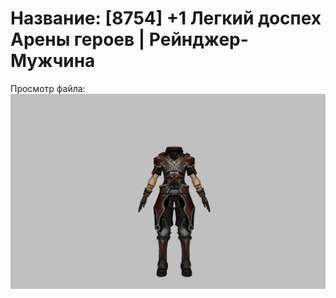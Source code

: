 # Название: [8754] +1 Легкий доспех Арены героев | Рейнджер-Мужчина

Просмотр файла:
![p020031.png](p020031.png)